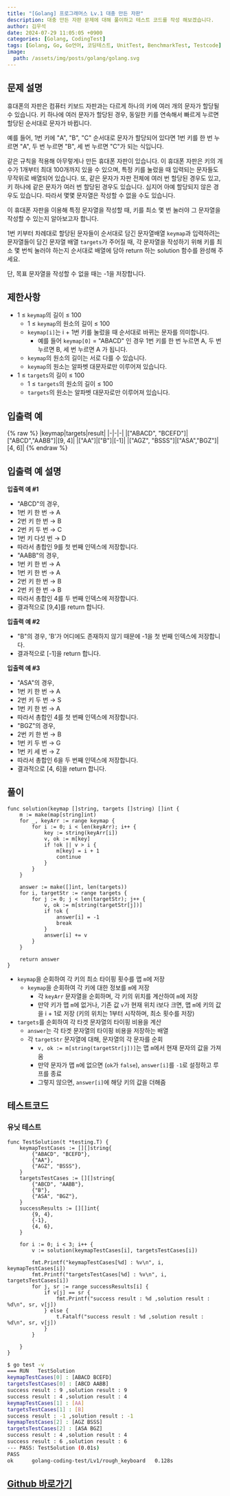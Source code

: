 ```yaml
---
title: "[Golang] 프로그래머스 Lv.1 대충 만든 자판"
description: 대충 만든 자판 문제에 대해 풀이하고 테스트 코드를 작성 해보겠습니다.
author: 김우석
date: 2024-07-29 11:05:05 +0900
categories: [Golang, CodingTest]
tags: [Golang, Go, Go언어, 코딩테스트, UnitTest, BenchmarkTest, Testcode]
image:
  path: /assets/img/posts/golang/golang.svg
---
```


## 문제 설명
휴대폰의 자판은 컴퓨터 키보드 자판과는 다르게 하나의 키에 여러 개의 문자가 할당될 수 있습니다. 키 하나에 여러 문자가 할당된 경우, 동일한 키를 연속해서 빠르게 누르면 할당된 순서대로 문자가 바뀝니다.

예를 들어, 1번 키에 "A", "B", "C" 순서대로 문자가 할당되어 있다면 1번 키를 한 번 누르면 "A", 두 번 누르면 "B", 세 번 누르면 "C"가 되는 식입니다.

같은 규칙을 적용해 아무렇게나 만든 휴대폰 자판이 있습니다. 이 휴대폰 자판은 키의 개수가 1개부터 최대 100개까지 있을 수 있으며, 특정 키를 눌렀을 때 입력되는 문자들도 무작위로 배열되어 있습니다. 또, 같은 문자가 자판 전체에 여러 번 할당된 경우도 있고, 키 하나에 같은 문자가 여러 번 할당된 경우도 있습니다. 심지어 아예 할당되지 않은 경우도 있습니다. 따라서 몇몇 문자열은 작성할 수 없을 수도 있습니다.

이 휴대폰 자판을 이용해 특정 문자열을 작성할 때, 키를 최소 몇 번 눌러야 그 문자열을 작성할 수 있는지 알아보고자 합니다.

1번 키부터 차례대로 할당된 문자들이 순서대로 담긴 문자열배열 `keymap`과 입력하려는 문자열들이 담긴 문자열 배열 `targets`가 주어질 때, 각 문자열을 작성하기 위해 키를 최소 몇 번씩 눌러야 하는지 순서대로 배열에 담아 return 하는 solution 함수를 완성해 주세요.

단, 목표 문자열을 작성할 수 없을 때는 -1을 저장합니다.

## 제한사항
- 1 ≤ `keymap`의 길이 ≤ 100
	- 1 ≤ `keymap`의 원소의 길이 ≤ 100
	- `keymap[i]`는 i + 1번 키를 눌렀을 때 순서대로 바뀌는 문자를 의미합니다.
		- 예를 들어 `keymap[0]` = "ABACD" 인 경우 1번 키를 한 번 누르면 A, 두 번 누르면 B, 세 번 누르면 A 가 됩니다.
	- `keymap`의 원소의 길이는 서로 다를 수 있습니다.
	- `keymap`의 원소는 알파벳 대문자로만 이루어져 있습니다.
- 1 ≤ `targets`의 길이 ≤ 100
	- 1 ≤ `targets`의 원소의 길이 ≤ 100
	- `targets`의 원소는 알파벳 대문자로만 이루어져 있습니다.

## 입출력 예
{% raw %}
|keymap|targets|result|
|-|-|-|
|["ABACD", "BCEFD"]|["ABCD","AABB"]|[9, 4]|
|["AA"]|["B"]|[-1]|
|["AGZ", "BSSS"]|["ASA","BGZ"]|[4, 6]|
{% endraw %}

## 입출력 예 설명
**입출력 예 #1**

- "ABCD"의 경우,
- 1번 키 한 번 → A
- 2번 키 한 번 → B
- 2번 키 두 번 → C
- 1번 키 다섯 번 → D
- 따라서 총합인 9를 첫 번째 인덱스에 저장합니다.
- "AABB"의 경우,
- 1번 키 한 번 → A
- 1번 키 한 번 → A
- 2번 키 한 번 → B
- 2번 키 한 번 → B
- 따라서 총합인 4를 두 번째 인덱스에 저장합니다.
- 결과적으로 [9,4]를 return 합니다.


**입출력 예 #2**

- "B"의 경우, 'B'가 어디에도 존재하지 않기 때문에 -1을 첫 번째 인덱스에 저장합니다.
- 결과적으로 [-1]을 return 합니다.


**입출력 예 #3**

- "ASA"의 경우,
- 1번 키 한 번 → A
- 2번 키 두 번 → S
- 1번 키 한 번 → A
- 따라서 총합인 4를 첫 번째 인덱스에 저장합니다.
- "BGZ"의 경우,
- 2번 키 한 번 → B
- 1번 키 두 번 → G
- 1번 키 세 번 → Z
- 따라서 총합인 6을 두 번째 인덱스에 저장합니다.
- 결과적으로 [4, 6]을 return 합니다.

## 풀이 
```golang
func solution(keymap []string, targets []string) []int {
	m := make(map[string]int)
	for _, keyArr := range keymap {
		for i := 0; i < len(keyArr); i++ {
			key := string(keyArr[i])
			v, ok := m[key]
			if !ok || v > i {
				m[key] = i + 1
				continue
			}
		}
	}

	answer := make([]int, len(targets))
	for i, targetStr := range targets {
		for j := 0; j < len(targetStr); j++ {
			v, ok := m[string(targetStr[j])]
			if !ok {
				answer[i] = -1
				break
			}
			answer[i] += v
		}
	}

	return answer
}
```
- `keymap`을 순회하여 각 키의 최소 타이핑 횟수를 맵 `m`에 저장
	- `keymap`을 순회하여 각 키에 대한 정보를 `m`에 저장
		- 각 `keyArr` 문자열을 순회하며, 각 키의 위치를 계산하여 `m`에 저장
		- 만약 키가 맵 `m`에 없거나, 기존 값 `v`가 현재 위치 i보다 크면, 맵 `m`에 키의 값을 i + 1로 저장 (키의 위치는 1부터 시작하며, 최소 횟수를 저장)
- `targets`를 순회하여 각 타겟 문자열의 타이핑 비용을 계산
	- `answer`는 각 타겟 문자열의 타이핑 비용을 저장하는 배열
	- 각 `targetStr` 문자열에 대해, 문자열의 각 문자를 순회
		- `v, ok := m[string(targetStr[j])]`는 맵 `m`에서 현재 문자의 값을 가져옴
		- 만약 문자가 맵 `m`에 없으면 (`ok`가 `false`), `answer[i]`를 `-1`로 설정하고 루프를 종료
		- 그렇지 않으면, `answer[i]`에 해당 키의 값을 더해줌

		
## 테스트코드
### 유닛 테스트
```golang
func TestSolution(t *testing.T) {
	keymapTestCases := [][]string{
		{"ABACD", "BCEFD"},
		{"AA"},
		{"AGZ", "BSSS"},
	}
	targetsTestCases := [][]string{
		{"ABCD", "AABB"},
		{"B"},
		{"ASA", "BGZ"},
	}
	successResults := [][]int{
		{9, 4},
		{-1},
		{4, 6},
	}

	for i := 0; i < 3; i++ {
		v := solution(keymapTestCases[i], targetsTestCases[i])

		fmt.Printf("keymapTestCases[%d] : %v\n", i, keymapTestCases[i])
		fmt.Printf("targetsTestCases[%d] : %v\n", i, targetsTestCases[i])
		for j, sr := range successResults[i] {
			if v[j] == sr {
				fmt.Printf("success result : %d ,solution result : %d\n", sr, v[j])
			} else {
				t.Fatalf("success result : %d ,solution result : %d\n", sr, v[j])
			}
		}

	}
}
```

```bash
$ go test -v
=== RUN   TestSolution
keymapTestCases[0] : [ABACD BCEFD]
targetsTestCases[0] : [ABCD AABB]
success result : 9 ,solution result : 9
success result : 4 ,solution result : 4
keymapTestCases[1] : [AA]
targetsTestCases[1] : [B]
success result : -1 ,solution result : -1
keymapTestCases[2] : [AGZ BSSS]
targetsTestCases[2] : [ASA BGZ]
success result : 4 ,solution result : 4
success result : 6 ,solution result : 6
--- PASS: TestSolution (0.01s)
PASS
ok      golang-coding-test/Lv1/rough_keyboard   0.128s
```

## [Github 바로가기](https://github.com/kr-goos/golang-coding-test/tree/master/programmers/Lv1/rough_keyboard)